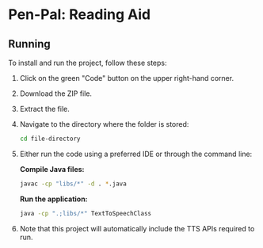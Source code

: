 # Pen-Pal: Reading Aid

## Running

To install and run the project, follow these steps:

1. Click on the green "Code" button on the upper right-hand corner.
2. Download the ZIP file.
3. Extract the file.
4. Navigate to the directory where the folder is stored:
    ```sh
    cd file-directory
    ```
5. Either run the code using a preferred IDE or through the command line:

    **Compile Java files:**
    ```sh
    javac -cp "libs/*" -d . *.java
    ```

    **Run the application:**
    ```sh
    java -cp ".;libs/*" TextToSpeechClass
    ```

6. Note that this project will automatically include the TTS APIs required to run.
